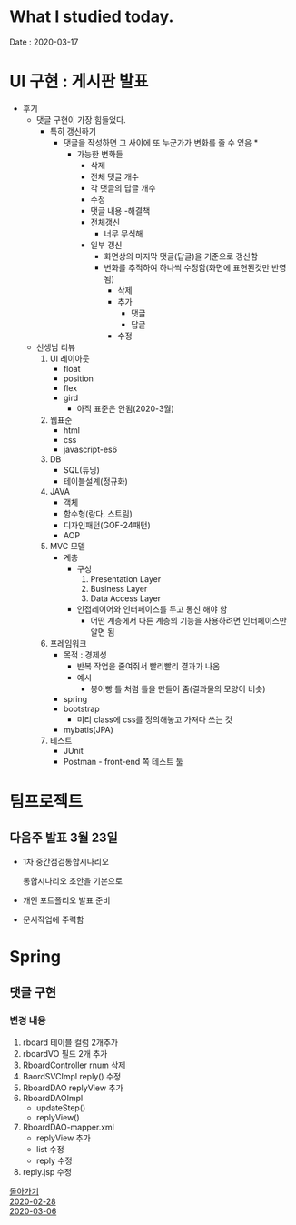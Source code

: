 # What I studied today.
Date : 2020-03-17

# UI 구현 : 게시판 발표
- 후기
    - 댓글 구현이 가장 힘들었다.
        - 특히 갱신하기
            - 댓글을 작성하면  그 사이에 또 누군가가 변화를 줄 수 있음				* 
                - 가능한 변화들
                    - 삭제
					- 전체 댓글 개수
					- 각 댓글의 답글 개수
					- 수정
                    - 댓글 내용 
				-해결책
                    - 전체갱신
						- 너무 무식해
					- 일부 갱신            
						- 화면상의 마지막 댓글(답글)을 기준으로 갱신함
						- 변화를 추적하여 하나씩 수정함(화면에 표현된것만 반영됨)
							- 삭제
							- 추가
								- 댓글
								- 답글
							- 수정
	- 선생님 리뷰
		1. UI 레이아웃
			- float
			- position
			- flex
			- gird
				- 아직 표준은 안됨(2020-3월)
		2. 웹표준
			- html
			- css
			- javascript-es6
		3. DB
			- SQL(튜닝)
			- 테이블설계(정규화)
		4. JAVA
			- 객체
			- 함수형(람다, 스트림)
			- 디자인패턴(GOF-24패턴)
			- AOP
		5. MVC 모델
			- 계층 
				- 구성
					1. Presentation Layer
					2. Business Layer
					3. Data Access Layer
				- 인접레이어와 인터페이스를 두고 통신 해야 함
    				- 어떤 계층에서 다른 계층의 기능을 사용하려면 인터페이스만 알면 됨
		6. 프레임워크
			- 목적 : 경제성
				- 반복 작업을 줄여줘서 빨리빨리 결과가 나옴
				- 예시
					- 붕어빵 틀 처럼 틀을 만들어 줌(결과물의 모양이 비슷)
			- spring
			- bootstrap
				- 미리 class에 css를 정의해놓고 가져다 쓰는 것
			- mybatis(JPA)
		7. 테스트
			- JUnit
			- Postman - front-end 쪽 테스트 툴
# 팀프로젝트 
## 다음주 발표 3월 23일
- 1차 중간점검통합시나리오

  통합시나리오 초안을 기본으로 

- 개인 포트폴리오 발표 준비
- 문서작업에 주력함
# Spring
## 댓글 구현
### 변경 내용 
1. rboard 테이블 컬럼 2개추가
2. rboardVO 필드 2개 추가
3. RboardController rnum 삭제
4. BaordSVCImpl reply() 수정
5. RboardDAO replyView 추가
6. RboardDAOImpl
    - updateStep()
    - replyView()
7. RboardDAO-mapper.xml
    - replyView 추가
    - list 수정
    - reply 수정
8. reply.jsp 수정


[돌아가기](../README.md)  
[2020-02-28](whatIStudied_200228.md)  
[2020-03-06](whatIStudied_200306.md)  














